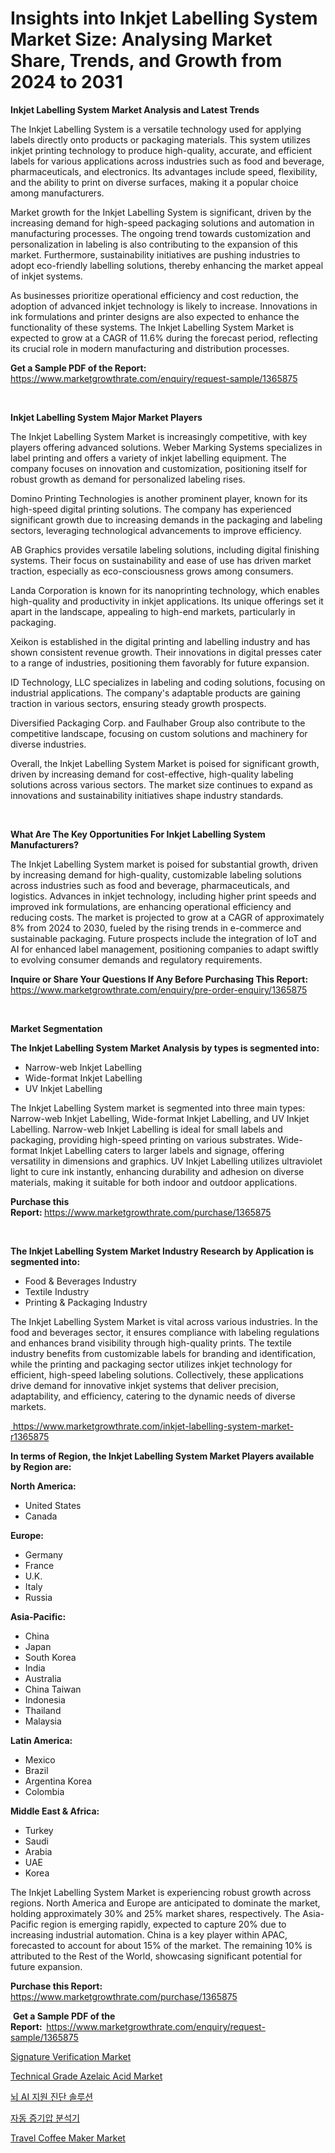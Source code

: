 <p><h1>Insights into Inkjet Labelling System Market Size: Analysing Market Share, Trends, and Growth from 2024 to 2031</h1></p><p><strong>Inkjet Labelling System Market Analysis and Latest Trends</strong></p>
<p><p>The Inkjet Labelling System is a versatile technology used for applying labels directly onto products or packaging materials. This system utilizes inkjet printing technology to produce high-quality, accurate, and efficient labels for various applications across industries such as food and beverage, pharmaceuticals, and electronics. Its advantages include speed, flexibility, and the ability to print on diverse surfaces, making it a popular choice among manufacturers.</p><p>Market growth for the Inkjet Labelling System is significant, driven by the increasing demand for high-speed packaging solutions and automation in manufacturing processes. The ongoing trend towards customization and personalization in labeling is also contributing to the expansion of this market. Furthermore, sustainability initiatives are pushing industries to adopt eco-friendly labelling solutions, thereby enhancing the market appeal of inkjet systems.</p><p>As businesses prioritize operational efficiency and cost reduction, the adoption of advanced inkjet technology is likely to increase. Innovations in ink formulations and printer designs are also expected to enhance the functionality of these systems. The Inkjet Labelling System Market is expected to grow at a CAGR of 11.6% during the forecast period, reflecting its crucial role in modern manufacturing and distribution processes.</p></p>
<p><strong>Get a Sample PDF of the Report:&nbsp;</strong> <a href="https://www.marketgrowthrate.com/enquiry/request-sample/1365875">https://www.marketgrowthrate.com/enquiry/request-sample/1365875</a></p>
<p>&nbsp;</p>
<p><strong>Inkjet Labelling System Major Market Players</strong></p>
<p><p>The Inkjet Labelling System Market is increasingly competitive, with key players offering advanced solutions. Weber Marking Systems specializes in label printing and offers a variety of inkjet labelling equipment. The company focuses on innovation and customization, positioning itself for robust growth as demand for personalized labeling rises.</p><p>Domino Printing Technologies is another prominent player, known for its high-speed digital printing solutions. The company has experienced significant growth due to increasing demands in the packaging and labeling sectors, leveraging technological advancements to improve efficiency.</p><p>AB Graphics provides versatile labeling solutions, including digital finishing systems. Their focus on sustainability and ease of use has driven market traction, especially as eco-consciousness grows among consumers.</p><p>Landa Corporation is known for its nanoprinting technology, which enables high-quality and productivity in inkjet applications. Its unique offerings set it apart in the landscape, appealing to high-end markets, particularly in packaging.</p><p>Xeikon is established in the digital printing and labelling industry and has shown consistent revenue growth. Their innovations in digital presses cater to a range of industries, positioning them favorably for future expansion.</p><p>ID Technology, LLC specializes in labeling and coding solutions, focusing on industrial applications. The company's adaptable products are gaining traction in various sectors, ensuring steady growth prospects.</p><p>Diversified Packaging Corp. and Faulhaber Group also contribute to the competitive landscape, focusing on custom solutions and machinery for diverse industries.</p><p>Overall, the Inkjet Labelling System Market is poised for significant growth, driven by increasing demand for cost-effective, high-quality labeling solutions across various sectors. The market size continues to expand as innovations and sustainability initiatives shape industry standards.</p></p>
<p>&nbsp;</p>
<p><strong>What Are The Key Opportunities For Inkjet Labelling System Manufacturers?</strong></p>
<p><p>The Inkjet Labelling System market is poised for substantial growth, driven by increasing demand for high-quality, customizable labeling solutions across industries such as food and beverage, pharmaceuticals, and logistics. Advances in inkjet technology, including higher print speeds and improved ink formulations, are enhancing operational efficiency and reducing costs. The market is projected to grow at a CAGR of approximately 8% from 2024 to 2030, fueled by the rising trends in e-commerce and sustainable packaging. Future prospects include the integration of IoT and AI for enhanced label management, positioning companies to adapt swiftly to evolving consumer demands and regulatory requirements.</p></p>
<p><strong>Inquire or Share Your Questions If Any Before Purchasing This Report:</strong> <a href="https://www.marketgrowthrate.com/enquiry/pre-order-enquiry/1365875">https://www.marketgrowthrate.com/enquiry/pre-order-enquiry/1365875</a></p>
<p>&nbsp;</p>
<p><strong>Market Segmentation</strong></p>
<p><strong>The Inkjet Labelling System Market Analysis by types is segmented into:</strong></p>
<p><ul><li>Narrow-web Inkjet Labelling</li><li>Wide-format Inkjet Labelling</li><li>UV Inkjet Labelling</li></ul></p>
<p><p>The Inkjet Labelling System market is segmented into three main types: Narrow-web Inkjet Labelling, Wide-format Inkjet Labelling, and UV Inkjet Labelling. Narrow-web Inkjet Labelling is ideal for small labels and packaging, providing high-speed printing on various substrates. Wide-format Inkjet Labelling caters to larger labels and signage, offering versatility in dimensions and graphics. UV Inkjet Labelling utilizes ultraviolet light to cure ink instantly, enhancing durability and adhesion on diverse materials, making it suitable for both indoor and outdoor applications.</p></p>
<p><strong>Purchase this Report:&nbsp;</strong><a href="https://www.marketgrowthrate.com/purchase/1365875">https://www.marketgrowthrate.com/purchase/1365875</a></p>
<p>&nbsp;</p>
<p><strong>The Inkjet Labelling System Market Industry Research by Application is segmented into:</strong></p>
<p><ul><li>Food & Beverages Industry</li><li>Textile Industry</li><li>Printing & Packaging Industry</li></ul></p>
<p><p>The Inkjet Labelling System Market is vital across various industries. In the food and beverages sector, it ensures compliance with labeling regulations and enhances brand visibility through high-quality prints. The textile industry benefits from customizable labels for branding and identification, while the printing and packaging sector utilizes inkjet technology for efficient, high-speed labeling solutions. Collectively, these applications drive demand for innovative inkjet systems that deliver precision, adaptability, and efficiency, catering to the dynamic needs of diverse markets.</p></p>
<p><a href="https://www.marketgrowthrate.com/inkjet-labelling-system-market-r1365875">&nbsp;https://www.marketgrowthrate.com/inkjet-labelling-system-market-r1365875</a></p>
<p><strong>In terms of Region, the Inkjet Labelling System Market Players available by Region are:</strong></p>
<p>
    <p> <strong> North America: </strong>
        <ul>
            <li>United States</li>
            <li>Canada</li>
        </ul>
        </p> 
    <p> <strong> Europe: </strong>
        <ul>
            <li>Germany</li>
            <li>France</li>
            <li>U.K.</li>
            <li>Italy</li>
            <li>Russia</li>
        </ul>
        </p> 
    <p> <strong> Asia-Pacific: </strong>
        <ul>
            <li>China</li>
            <li>Japan</li>
            <li>South Korea</li>
            <li>India</li>
            <li>Australia</li>
            <li>China Taiwan</li>
            <li>Indonesia</li>
            <li>Thailand</li>
            <li>Malaysia</li>
        </ul>
        </p> 
    <p> <strong> Latin America: </strong>
        <ul>
            <li>Mexico</li>
            <li>Brazil</li>
            <li>Argentina Korea</li>
            <li>Colombia</li>
        </ul>
        </p> 
    <p> <strong> Middle East & Africa: </strong>
        <ul>
            <li>Turkey</li>
            <li>Saudi</li>
            <li>Arabia</li>
            <li>UAE</li>
            <li>Korea</li>
        </ul>
    </p>
    </p>
<p><p>The Inkjet Labelling System Market is experiencing robust growth across regions. North America and Europe are anticipated to dominate the market, holding approximately 30% and 25% market shares, respectively. The Asia-Pacific region is emerging rapidly, expected to capture 20% due to increasing industrial automation. China is a key player within APAC, forecasted to account for about 15% of the market. The remaining 10% is attributed to the Rest of the World, showcasing significant potential for future expansion.</p></p>
<p><strong>Purchase this Report: </strong><a href="https://www.marketgrowthrate.com/purchase/1365875">https://www.marketgrowthrate.com/purchase/1365875</a></p>
<p>&nbsp;<strong>Get a Sample PDF of the Report:&nbsp;&nbsp;</strong><a href="https://www.marketgrowthrate.com/enquiry/request-sample/1365875">https://www.marketgrowthrate.com/enquiry/request-sample/1365875</a></p>
<p><strong></strong></p>
<p><p><a href="https://www.linkedin.com/pulse/analyzing-signature-verification-market-dynamics-growth-drivers-vkvxe">Signature Verification Market</a></p><p><a href="https://issuu.com/reportprime-2/docs/technical-grade-azelaic-acid-market_66971b8c7b3490">Technical Grade Azelaic Acid Market</a></p><p><a href="https://medium.com/@florianwolf90/%EC%84%B1%EA%B3%B5%EC%9D%84-%EC%9C%84%ED%95%9C-%EC%A0%84%EB%9E%B5%EC%A0%81-%EB%A1%9C%EB%93%9C%EB%A7%B5-%EA%B8%80%EB%A1%9C%EB%B2%8C-%EB%B8%8C%EB%A0%88%EC%9D%B8-ai-%EC%A7%80%EC%9B%90-%EC%A7%84%EB%8B%A8-%EC%86%94%EB%A3%A8%EC%85%98-%EC%8B%9C%EC%9E%A5-%EB%B6%84%EC%84%9D-2024-2031-894a9892a809">뇌 AI 지원 진단 솔루션</a></p><p><a href="https://medium.com/@florianwolf90/%EC%9E%90%EB%8F%99-%EC%A6%9D%EA%B8%B0-%EC%95%95%EB%A0%A5-%EB%B6%84%EC%84%9D%EA%B8%B0-%EC%8B%9C%EC%9E%A5-%EB%8F%99%ED%96%A5-%EC%9E%90%EB%8F%99-%EC%A6%9D%EA%B8%B0-%EC%95%95%EB%A0%A5-%EB%B6%84%EC%84%9D%EA%B8%B0-%EC%8B%9C%EC%9E%A5-%ED%86%B5%EC%B0%B0%EB%A0%A5-%EB%B0%8F-%EC%98%88%EC%B8%A1-%EB%B6%84%EC%84%9D-2024-2031-%EC%A4%91%EC%8B%AC-8d86dc96a100">자동 증기압 분석기</a></p><p><a href="https://github.com/rahu1506/Market-Research-Report-List-6/blob/main/travel-coffee-maker-market.md">Travel Coffee Maker Market</a></p></p>
